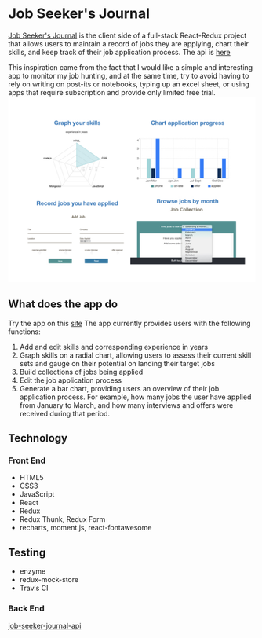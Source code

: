 # Job Seeker's Journal
[Job Seeker's Journal](https://job-seeker-journal.netlify.com/) is the client side of a full-stack React-Redux project that allows users to maintain a record of jobs they are applying, chart their skills, and keep track of their job application process. The api is [here](https://github.com/julweng/job-seeker-journal-api)

This inspiration came from the fact that I would like a simple and interesting app to monitor my job hunting, and at the same time, try to avoid having to rely on writing on post-its or notebooks, typing up an excel sheet, or using apps that require subscription and provide only limited free trial.
![Snapshot of Job Seeker's Journal](/app_screen_shot.jpeg)

## What does the app do
Try the app on this [site](https://job-seeker-journal.netlify.com/)
The app currently provides users with the following functions:
1. Add and edit skills and corresponding experience in years
2. Graph skills on a radial chart, allowing users to assess their current skill sets and gauge on their potential on landing their target jobs
2. Build collections of jobs being applied
3. Edit the job application process
4. Generate a bar chart, providing users an overview of their job application process. For example, how many jobs the user have applied from January to March, and how many interviews and offers were received during that period.

## Technology
### Front End
* HTML5
* CSS3
* JavaScript
* React
* Redux
* Redux Thunk, Redux Form
* recharts, moment.js, react-fontawesome

## Testing
* enzyme
* redux-mock-store
* Travis CI

### Back End
[job-seeker-journal-api](https://github.com/julweng/job-seeker-journal-api)
